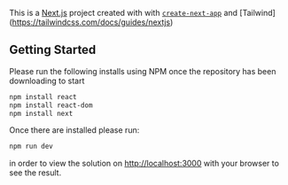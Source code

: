 This is a [Next.js](https://nextjs.org/) project created with with [`create-next-app`](https://github.com/vercel/next.js/tree/canary/packages/create-next-app) and [Tailwind] (https://tailwindcss.com/docs/guides/nextjs)

## Getting Started

Please run the following installs using NPM once the repository has been downloading to start

```bash
npm install react
npm install react-dom
npm install next

```
Once there are installed please run:
```bash
npm run dev
```
in order to view the solution on [http://localhost:3000](http://localhost:3000) with your browser to see the result.
